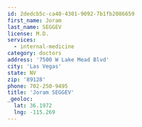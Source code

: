 ```yaml
---
id: 2dedcb5c-ca40-4301-9092-7b1fb2086659
first_name: Joram
last_name: SEGGEV
license: M.D.
services:
  - internal-medicine
category: doctors
address: '7500 W Lake Mead Blvd'
city: 'Las Vegas'
state: NV
zip: '89128'
phone: 702-250-9495
title: 'Joram SEGGEV'
_geoloc:
  lat: 36.1972
  lng: -115.269
---
```

